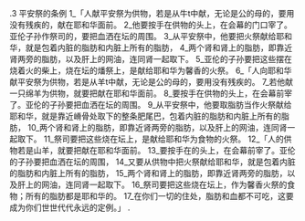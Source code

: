 .3 
平安祭的条例 
1_「人献平安祭为供物，若是从牛t中献，无论是公的母的，要用没有残疾的，献在耶和华面前。 2_他要按手在供物的头上，在会幕的门口宰了。亚伦子孙作祭司的，要把血洒在坛的周围。 3_从平安祭中，他要把火祭献给耶和华，就是包着内脏的脂肪和内脏上所有的脂肪， 4_两个肾和肾上的脂肪，即靠近肾两旁的脂肪，以及肝上的网油，连同肾一起取下。 5_亚伦的子孙要把这些摆在烧着火的柴上，烧在坛的燔祭上，是献给耶和华为馨香的火祭。 
6_「人向耶和华献平安祭为供物，若是从羊t中献，无论是公的母的，要用没有残疾的。 7_若他献一只绵羊为供物，就要把献在耶和华面前。 8_要按手在供物的头上，在会幕前宰了。亚伦的子孙要把血洒在坛的周围。 9_从平安祭中，他要取脂肪当作火祭献给耶和华，就是靠近嵴骨处取下的整条肥尾巴，包着内脏的脂肪和内脏上所有的脂肪， 10_两个肾和肾上的脂肪，即靠近肾两旁的脂肪，以及肝上的网油，连同肾一起取下。 11_祭司要把这些烧在坛上，是献给耶和华为食物的火祭。 
12_「人的供物若是山羊，就要把献在耶和华面前。 13_要按手在的头上，在会幕前宰了。亚伦的子孙要把血洒在坛的周围， 14_又要从供物中把火祭献给耶和华，就是包着内脏的脂肪和内脏上所有的脂肪， 15_两个肾和肾上的脂肪，即靠近肾两旁的脂肪，以及肝上的网油，连同肾一起取下。 16_祭司要把这些烧在坛上，作为馨香火祭的食物；所有的脂肪都是耶和华的。 17_在你们一切的住处，脂肪和血都不可吃，这要成为你们世世代代永远的定例。」 
.